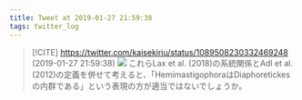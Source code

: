 ```yaml
---
title: Tweet at 2019-01-27 21:59:38
tags: twitter_log
---
```


> [!CITE] https://twitter.com/kaisekiriu/status/1089508230332469248 (2019-01-27 21:59:38)
> ![](https://twitter.com/kaisekiriu/status/1089508230332469248)
> これらLax et al. (2018)の系統関係とAdl et al. (2012)の定義を併せて考えると、「HemimastigophoraはDiaphoretickesの内群である」という表現の方が適当ではないでしょうか。
